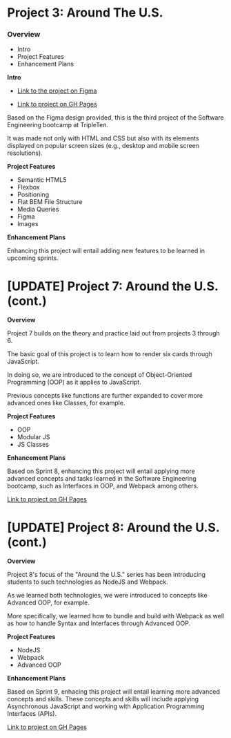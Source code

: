 # Project 3: Around The U.S.

### Overview

- Intro
- Project Features
- Enhancement Plans

**Intro**

- [Link to the project on Figma](https://www.figma.com/file/ii4xxsJ0ghevUOcssTlHZv/Sprint-3%3A-Around-the-US?node-id=0%3A1)

- [Link to project on GH Pages](https://aralmariv1207.github.io/se_project_aroundtheus/)

Based on the Figma design provided, this is the third project of the Software Engineering bootcamp at TripleTen.

It was made not only with HTML and CSS but also with its elements displayed on popular screen sizes (e.g., desktop and mobile screen resolutions).

**Project Features**

- Semantic HTML5
- Flexbox
- Positioning
- Flat BEM File Structure
- Media Queries
- Figma
- Images

**Enhancement Plans**

Enhancing this project will entail adding new features to be learned in upcoming sprints.

# [UPDATE] Project 7: Around the U.S. (cont.)

**Overview**

Project 7 builds on the theory and practice laid out from projects 3 through 6.

The basic goal of this project is to learn how to render six cards through JavaScript.

In doing so, we are introduced to the concept of Object-Oriented Programming (OOP) as it applies to JavaScript.

Previous concepts like functions are further expanded to cover more advanced ones like Classes, for example.

**Project Features**

- OOP
- Modular JS
- JS Classes

**Enhancement Plans**

Based on Sprint 8, enhancing this project will entail applying more advanced concepts and tasks learned in the Software Engineering bootcamp, such as Interfaces in OOP, and Webpack among others.

[Link to project on GH Pages](https://aralmariv1207.github.io/se_project_aroundtheus/)

# [UPDATE] Project 8: Around the U.S. (cont.)

**Overview**

Project 8's focus of the "Around the U.S." series has been introducing students to such technologies as NodeJS and Webpack.

As we learned both technologies, we were introduced to concepts like Advanced OOP, for example. 

More specifically, we learned how to bundle and build with Webpack as well as how to handle Syntax and Interfaces through Advanced OOP.

**Project Features**

- NodeJS
- Webpack
- Advanced OOP

**Enhancement Plans**

Based on Sprint 9, enhacing this project will entail learning more advanced concepts and skills. These concepts and skills will include applying Asynchronous JavaScript and working with  Application Programming Interfaces (APIs).

[Link to project on GH Pages](https://aralmariv1207.github.io/se_project_aroundtheus/)

